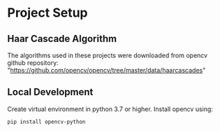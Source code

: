 # Project Setup

## Haar Cascade Algorithm

The algorithms used in these projects were downloaded from opencv github repository: "https://github.com/opencv/opencv/tree/master/data/haarcascades"

## Local Development

Create virtual environment in python 3.7 or higher.
Install opencv using:

```
pip install opencv-python
```

